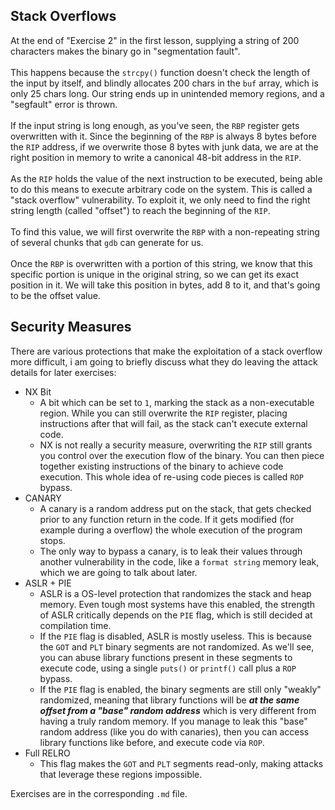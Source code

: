 ## Stack Overflows

At the end of "Exercise 2" in the first lesson, supplying a string of 200 characters makes the binary go in "segmentation fault".\
\
This happens because the `strcpy()` function doesn't check the length of the input by itself, and blindly allocates 200 chars in the `buf` array, which is only 25 chars long. Our string ends up in unintended memory regions, and a "segfault" error is thrown.\
\
If the input string is long enough, as you've seen, the `RBP` register gets overwritten with it. Since the beginning of the `RBP` is always 8 bytes before the `RIP` address, if we overwrite those 8 bytes with junk data, we are at the right position in memory to write a canonical 48-bit address in the `RIP`.\
\
As the `RIP` holds the value of the next instruction to be executed, being able to do this means to execute arbitrary code on the system. This is called a "stack overflow" vulnerability. To exploit it, we only need to find the right string length (called "offset") to reach the beginning of the `RIP`.\
\
To find this value, we will first overwrite the `RBP` with a non-repeating string of several chunks that `gdb` can generate for us.\
\
Once the `RBP` is overwritten with a portion of this string, we know that this specific portion is unique in the original string, so we can get its exact position in it. We will take this position in bytes, add 8 to it, and that's going to be the offset value.

## Security Measures

There are various protections that make the exploitation of a stack overflow more difficult, i am going to briefly discuss what they do leaving the attack details for later exercises:

- NX Bit
  - A bit which can be set to `1`, marking the stack as a non-executable region. While you can still overwrite the `RIP` register, placing instructions after that will fail, as the stack can't execute external code. 
  - NX is not really a security measure, overwriting the `RIP` still grants you control over the execution flow of the binary. You can then piece together existing instructions of the binary to achieve code execution. This whole idea of re-using code pieces is called `ROP` bypass.
- CANARY
  - A canary is a random address put on the stack, that gets checked prior to any function return in the code. If it gets modified (for example during a overflow) the whole execution of the program stops.
  - The only way to bypass a canary, is to leak their values through another vulnerability in the code, like a `format string` memory leak, which we are going to talk about later.
- ASLR + PIE
  - ASLR is a OS-level protection that randomizes the stack and heap memory. Even tough most systems have this enabled, the strength of ASLR critically depends on the `PIE` flag, which is still decided at compilation time.
  - If the `PIE` flag is disabled, ASLR is mostly useless. This is because the `GOT` and `PLT` binary segments are not randomized. As we'll see, you can abuse library functions present in these segments to execute code, using a single `puts()` or `printf()` call plus a `ROP` bypass.
  - If the `PIE` flag is enabled, the binary segments are still only "weakly" randomized, meaning that library functions will be _**at the same offset from a "base" random address**_ which is very different from having a truly random memory. If you manage to leak this "base" random address (like you do with canaries), then you can access library functions like before, and execute code via `ROP`.
- Full RELRO
  - This flag makes the `GOT` and `PLT` segments read-only, making attacks that leverage these regions impossible.

Exercises are in the corresponding `.md` file.
